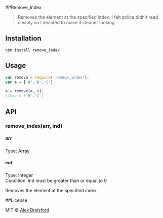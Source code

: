 
##Remove_Index

> Removes the element at the specified index. I felt splice didn't read cleanly so I decided to make it cleaner looking

## Installation

```npm install remove_index```

## Usage
```js
var remove = require('remove_index');
var a = ['A','B','C'];

a = remove(a, 0);
//=>a = ['B','C']
```

## API

### remove_index(arr, ind)

##### arr
Type: Array

##### ind

Type: Integer<br>
Condition: ind must be greater than or equal to 0

Removes the element at the specified index.

##License

MIT © [Alex Brelsford](abrelsfo.github.io)
